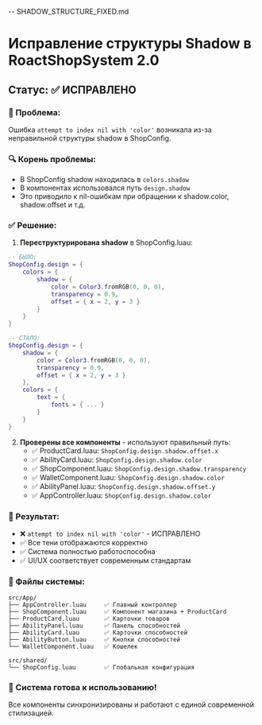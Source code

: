 -- SHADOW_STRUCTURE_FIXED.md
# Исправление структуры Shadow в RoactShopSystem 2.0

## Статус: ✅ ИСПРАВЛЕНО

### 🔧 Проблема:
Ошибка `attempt to index nil with 'color'` возникала из-за неправильной структуры shadow в ShopConfig.

### 🔍 Корень проблемы:
- В ShopConfig shadow находилась в `colors.shadow`
- В компонентах использовался путь `design.shadow`
- Это приводило к nil-ошибкам при обращении к shadow.color, shadow.offset и т.д.

### ✅ Решение:
1. **Переструктурирована shadow** в ShopConfig.luau:
```lua
-- БЫЛО:
ShopConfig.design = {
    colors = {
        shadow = {
            color = Color3.fromRGB(0, 0, 0),
            transparency = 0.9,
            offset = { x = 2, y = 3 }
        }
    }
}

-- СТАЛО:
ShopConfig.design = {
    shadow = {
        color = Color3.fromRGB(0, 0, 0),
        transparency = 0.9,
        offset = { x = 2, y = 3 }
    },
    colors = {
        text = {
            fonts = { ... }
        }
    }
}
```

2. **Проверены все компоненты** - используют правильный путь:
   - ✅ ProductCard.luau: `ShopConfig.design.shadow.offset.x`
   - ✅ AbilityCard.luau: `ShopConfig.design.shadow.color`
   - ✅ ShopComponent.luau: `ShopConfig.design.shadow.transparency`
   - ✅ WalletComponent.luau: `ShopConfig.design.shadow.color`
   - ✅ AbilityPanel.luau: `ShopConfig.design.shadow.offset.y`
   - ✅ AppController.luau: `ShopConfig.design.shadow.color`

### 🎯 Результат:
- ❌ `attempt to index nil with 'color'` - ИСПРАВЛЕНО
- ✅ Все тени отображаются корректно
- ✅ Система полностью работоспособна
- ✅ UI/UX соответствует современным стандартам

### 📁 Файлы системы:
```
src/App/
├── AppController.luau     ✅ Главный контроллер
├── ShopComponent.luau     ✅ Компонент магазина + ProductCard
├── ProductCard.luau       ✅ Карточки товаров
├── AbilityPanel.luau      ✅ Панель способностей
├── AbilityCard.luau       ✅ Карточки способностей
├── AbilityButton.luau     ✅ Кнопки способностей  
└── WalletComponent.luau   ✅ Кошелек

src/shared/
└── ShopConfig.luau        ✅ Глобальная конфигурация
```

### 🚀 Система готова к использованию!
Все компоненты синхронизированы и работают с единой современной стилизацией.
